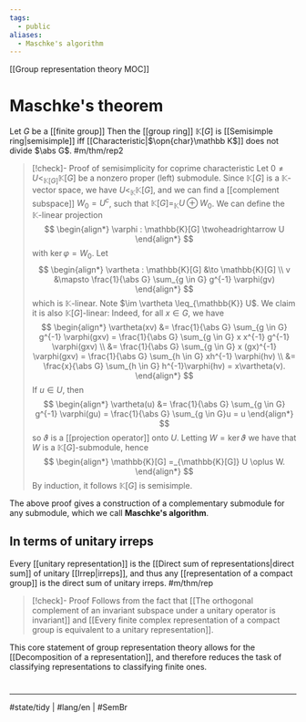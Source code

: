 ```yaml
---
tags:
  - public
aliases:
  - Maschke's algorithm
---
```

[[Group representation theory MOC]]
# Maschke's theorem

Let $G$ be a [[finite group]]
Then the [[group ring]] $\mathbb{K}[G]$ is [[Semisimple ring|semisimple]] iff [[Characteristic|$\opn{char}\mathbb K$]] does not divide $\abs G$.  #m/thm/rep2

> [!check]- Proof of semisimplicity for coprime characteristic
> Let $0 \neq U <_{\mathbb{K}[G]} \mathbb{K}[G]$ be a nonzero proper (left) submodule.
> Since $\mathbb{K}[G]$ is a $\mathbb{K}$-vector space, we have $U <_{\mathbb{K}} \mathbb{K}[G]$,
> and we can find a [[complement subspace]] $W_{0} = U^c$,
> such that $\mathbb{K}[G] =_{\mathbb{K}} U \oplus W_{0}$.
> We can define the $\mathbb{K}$-linear projection
> $$
> \begin{align*}
> \varphi : \mathbb{K}[G] \twoheadrightarrow U
> \end{align*}
> $$
> with $\ker\varphi = W_{0}$.
> Let
> $$
> \begin{align*}
> \vartheta : \mathbb{K}[G] &\to \mathbb{K}[G] \\
> v &\mapsto \frac{1}{\abs G} \sum_{g \in G} g^{-1} \varphi(gv)
> \end{align*}
> $$
> which is $\mathbb{K}$-linear.
> Note $\im \vartheta \leq_{\mathbb{K}} U$.
> We claim it is also $\mathbb{K}[G]$-linear:
> Indeed, for all $x \in G$, we have
> $$
> \begin{align*}
> \vartheta(xv) &= \frac{1}{\abs G} \sum_{g \in G} g^{-1} \varphi(gxv) 
> = \frac{1}{\abs G} \sum_{g \in G} x x^{-1} g^{-1} \varphi(gxv) \\
> &= \frac{1}{\abs G} \sum_{g \in G} x (gx)^{-1} \varphi(gxv) 
> = \frac{1}{\abs G} \sum_{h \in G} xh^{-1} \varphi(hv) \\
> &= \frac{x}{\abs G} \sum_{h \in G} h^{-1}\varphi(hv) = x\vartheta(v).
> \end{align*}
> $$
> If $u \in U$, then
> $$
> \begin{align*}
> \vartheta(u) &= \frac{1}{\abs G} \sum_{g \in G} g^{-1} \varphi(gu)
> = \frac{1}{\abs G} \sum_{g \in G}u = u
> \end{align*}
> $$
> so $\vartheta$ is a [[projection operator]] onto $U$.
> Letting $W = \ker \vartheta$ we have that $W$ is a $\mathbb{K}[G]$-submodule,
> hence 
> $$
> \begin{align*}
> \mathbb{K}[G] =_{\mathbb{K}[G]} U \oplus W.
> \end{align*}
> $$
> By induction, it follows $\mathbb{K}[G]$ is semisimple. <span class="QED"/>

The above proof gives a construction of a complementary submodule for any submodule,
which we call **Maschke's algorithm**.

## In terms of unitary irreps

Every [[unitary representation]] is the [[Direct sum of representations|direct sum]] of unitary [[Irrep|irreps]],
and thus any [[representation of a compact group]] is the direct sum of unitary irreps. #m/thm/rep 

> [!check]- Proof
> Follows from the fact that [[The orthogonal complement of an invariant subspace under a unitary operator is invariant]] and [[Every finite complex representation of a compact group is equivalent to a unitary representation]].
> <span class="QED"/>

This core statement of group representation theory allows for the [[Decomposition of a representation]], 
and therefore reduces the task of classifying representations to classifying finite ones.

#
---
#state/tidy | #lang/en | #SemBr
